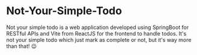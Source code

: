 # Not-Your-Simple-Todo
Not your simple todo is a web application developed using SpringBoot for RESTful APIs and Vite from ReactJS for the frontend to handle todos. It's not your simple todo which just mark as complete or not, but it's way more than that! :wink:
